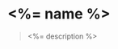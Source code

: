 # <%= name %>

> <%= description %>
<!--
- version: <%= version %>
- author: <%= author %>
- email: <%= email %>
- url: <%= url %>
- github: <%= github %>
- features: <%= features %>
 -->
